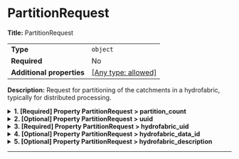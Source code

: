 # PartitionRequest

**Title:** PartitionRequest

|                           |                                                                           |
| ------------------------- | ------------------------------------------------------------------------- |
| **Type**                  | `object`                                                                  |
| **Required**              | No                                                                        |
| **Additional properties** | [[Any type: allowed]](# "Additional Properties of any type are allowed.") |

**Description:** Request for partitioning of the catchments in a hydrofabric, typically for distributed processing.

<details>
<summary><strong> <a name="partition_count"></a>1. [Required] Property PartitionRequest > partition_count</strong>  

</summary>
<blockquote>

**Title:** Partition Count

|              |           |
| ------------ | --------- |
| **Type**     | `integer` |
| **Required** | Yes       |

</blockquote>
</details>

<details>
<summary><strong> <a name="uuid"></a>2. [Optional] Property PartitionRequest > uuid</strong>  

</summary>
<blockquote>

**Title:** Uuid

|              |          |
| ------------ | -------- |
| **Type**     | `string` |
| **Required** | No       |

**Description:** Get (as a string) the UUID for this instance.

</blockquote>
</details>

<details>
<summary><strong> <a name="hydrofabric_uid"></a>3. [Required] Property PartitionRequest > hydrofabric_uid</strong>  

</summary>
<blockquote>

**Title:** Hydrofabric Uid

|              |          |
| ------------ | -------- |
| **Type**     | `string` |
| **Required** | Yes      |

**Description:** The unique identifier for the hydrofabric that is to be partitioned.

</blockquote>
</details>

<details>
<summary><strong> <a name="hydrofabric_data_id"></a>4. [Optional] Property PartitionRequest > hydrofabric_data_id</strong>  

</summary>
<blockquote>

**Title:** Hydrofabric Data Id

|              |          |
| ------------ | -------- |
| **Type**     | `string` |
| **Required** | No       |

**Description:** When known, the 'data_id' for the dataset containing the associated hydrofabric.

</blockquote>
</details>

<details>
<summary><strong> <a name="hydrofabric_description"></a>5. [Optional] Property PartitionRequest > hydrofabric_description</strong>  

</summary>
<blockquote>

**Title:** Hydrofabric Description

|              |          |
| ------------ | -------- |
| **Type**     | `string` |
| **Required** | No       |

**Description:** The optional description or name of the hydrofabric that is to be partitioned.

</blockquote>
</details>

----------------------------------------------------------------------------------------------------------------------------
